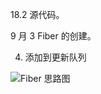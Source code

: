 18.2 源代码。

9 月 3 Fiber 的创建。

4. 添加到更新队列

![Fiber 思路图](https://files.mdnice.com/user/24714/2e5ba738-9cef-4038-83de-90021f0b53ce.png)
